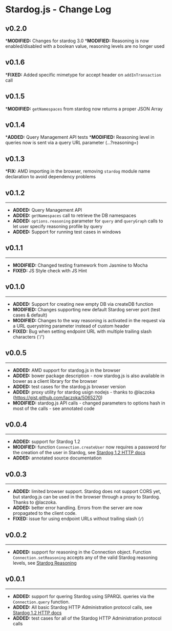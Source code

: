 # Stardog.js - Change Log

## v0.2.0

*__MODIFIED:__ Changes for stardog 3.0
*__MODIFIED:__ Reasoning is now enabled/disabled with a boolean value, reasoning levels are no longer used

## v0.1.6

*__FIXED:__ Added specific mimetype for accept header on `addInTransaction` call

## v0.1.5

*__MODIFIED:__ `getNamespaces` from stardog now returns a proper JSON Array

## v0.1.4

*__ADDED:__ Query Management API tests
*__MODIFIED:__ Reasoning level in queries now is sent via a query URL parameter (...?reasoning=<level>)

## v0.1.3

*__FIX:__ AMD importing in the browser, removing `stardog` module name declaration to avoid dependency problems

## v0.1.2
---

* __ADDED:__ Query Management API
* __ADDED:__ `getNamespaces` call to retrieve the DB namespaces
* __ADDED:__ `options.reasoning` parameter for `query` and `queryGraph` calls to let user specify reasoning profile by query
* __ADDED:__ Support for running test cases in windows

## v0.1.1
---

* __MODIFIED:__ Changed testing framework from Jasmine to Mocha
* __FIXED:__ JS Style check with JS Hint 

## v0.1.0
---

* __ADDED:__ Support for creating new empty DB via createDB function
* __MODIFIED:__ Changes supporting new default Stardog server port (test cases & default)
* __MODIFIED:__ Changes to the way reasoning is activated in the request via a URL querystring parameter instead of custom header
* __FIXED:__ Bug when setting endpoint URL with multiple trailing slash characters ('/')

## v0.0.5
---

* __ADDED:__ AMD support for stardog.js in the browser
* __ADDED:__ bower package description - now stardog.js is also available in bower as a client library for the browser
* __ADDED:__ test cases for the stardog.js browser version
* __ADDED:__ proxy utility for stardog usign nodejs - thanks to @laczoka (https://gist.github.com/laczoka/5065270)
* __MODIFIED:__ stardog.js API calls - changed parameters to options hash in most of the calls - see annotated code

## v0.0.4
---

* __ADDED:__ support for Stardog 1.2
* __MODIFIED:__ function `Connection.createUser` now requires a password for the creation of the user in Stardog, see [Stardog 1.2 HTTP docs](http://stardog.com/docs/network/)
* __ADDED:__ annotated source documentation


## v0.0.3
---

* __ADDED:__ limited browser support. Stardog does not support CORS yet, but stardog.js can be used in the browser through a proxy to Stardog. Thanks to @laczoka.
* __ADDED:__ better error handling. Errors from the server are now propagated to the client code.
* __FIXED:__ issue for using endpoint URLs without trailing slash (`/`)


## v0.0.2
---
* __ADDED:__ support for reasoning in the Connection object. Function `Connection.setReasoning` accepts any of the valid Stardog reasoning levels, see [Stardog Reasoning](http://stardog.com/docs/owl2/#reasoning)

## v0.0.1
---
* __ADDED:__ support for quering Stardog using SPARQL queries via the `Connection.query` function.
* __ADDED:__ All basic Stardog HTTP Administration protocol calls, see [Stardog 1.2 HTTP docs](http://stardog.com/docs/network/)
* __ADDED:__ test cases for all of the Stardog HTTP Administration protocol calls
